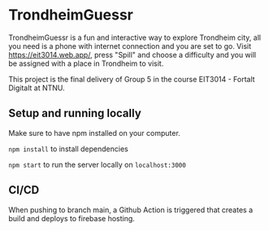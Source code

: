 # TrondheimGuessr
TrondheimGuessr is a fun and interactive way to explore Trondheim city, all you need is a phone with internet connection and you are set to go. 
Visit https://eit3014.web.app/, press "Spill" and choose a difficulty and you will be assigned with a place in Trondheim to visit. 

This project is the final delivery of Group 5 in the course EIT3014 - Fortalt Digitalt at NTNU. 

## Setup and running locally
Make sure to have npm installed on your computer.

`npm install` to install dependencies

`npm start` to run the server locally on `localhost:3000`

## CI/CD
When pushing to branch main, a Github Action is triggered that creates a build and deploys to firebase hosting. 
